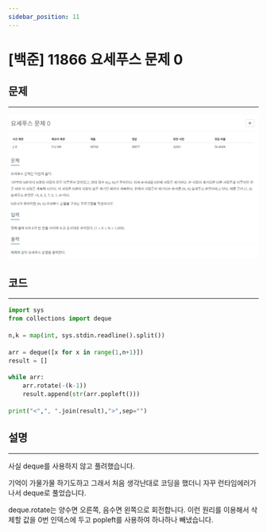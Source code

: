 ```yaml
---
sidebar_position: 11
---
```


# [백준] 11866 요세푸스 문제 0

## 문제
---

![Alt text](./img/1-30/image11.png)

## 코드
---

```python
import sys
from collections import deque

n,k = map(int, sys.stdin.readline().split())

arr = deque([x for x in range(1,n+1)])
result = []

while arr:
    arr.rotate(-(k-1))
    result.append(str(arr.popleft())) 

print("<",", ".join(result),">",sep="")
```


## 설명
---

사실 deque를 사용하지 않고 풀려했습니다.

기억이 가물가물 하기도하고 그래서 처음 생각난대로 코딩을 했더니 자꾸 런타임에러가 나서 deque로 풀었습니다.

deque.rotate는 양수면 오른쪽, 음수면 왼쪽으로 회전합니다. 이런 원리를 이용해서 삭제할 값을 0번 인덱스에 두고 popleft를 사용하여 하나하나 빼냈습니다.